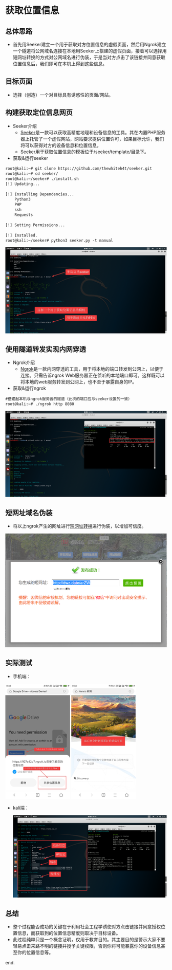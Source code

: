 # 获取位置信息

## 总体思路

- 首先用Seeker建立一个用于获取对方位置信息的虚假页面，然后用Ngrok建立一个隧道将公网域名连接在本地用Seeker上搭建的虚假页面，接着可以选择用短网址转换的方式对公网域名进行伪装，于是当对方点击了该链接并同意获取位置信息后，我们即可在本机上得到这些信息。



## 目标页面

- 选择（创造）一个对目标具有诱惑性的页面/网站。



## 构建获取定位信息网页

- Seeker介绍
  - [Seeker](https://github.com/thewhiteh4t/seeker)是一款可以获取高精度地理和设备信息的工具。其在内置PHP服务器上托管了一个虚假网站，网站要求提供位置许可，如果目标允许，我们将可以获得对方的设备信息和位置信息。
  - Seeker用于获取位置信息的模板位于/seeker/template/目录下。
- 获取&运行seeker

```
root@kali:~# git clone https://github.com/thewhiteh4t/seeker.git
root@kali:~# cd seeker/
root@kali:~/seeker# ./install.sh 
[!] Updating...

[!] Installing Dependencies...
    Python3
    PHP
    ssh
    Requests

[!] Setting Permissions...

[!] Installed.
root@kali:~/seeker# python3 seeker.py -t manual
```

![](./images/AeTpeXwtKt.png)



## 使用隧道转发实现内网穿透

- Ngrok介绍
  - [Ngrok](https://ngrok.com/download)是一款内网穿透的工具，用于将本地的端口转发到公网上，以便于连接。只需告诉ngrok Web服务器正在侦听的本地端口即可。这样既可以将本地的web服务转发到公网上，也不至于暴露自身的IP。
- 获取&运行ngrok

```
#搭建起本机与ngrok服务器的隧道（此次的端口应与seeker设置的一致）
root@kali:~# ./ngrok http 8080
```

![](./images/vmware_la6qQHhMyP.png)



## 短网址域名伪装

- 将以上ngrok产生的网址进行[短网址转换](http://sina.lt/)进行伪装，以增加可信度。

![](./images/chrome_4ybewoUh9h.png)



## 实际测试

- 手机端：

<img src="./images/moMP1L5o5f.png" style="zoom: 35%;" /> <img src="./images/O9V88v4vqh.jpg" style="zoom:35%;" />


- kali端：

  ![](./images/1SBgjXIB6U.png)



## 总结

- 整个过程能否成功的关键在于利用社会工程学诱使对方点击链接并同意授权位置信息，而获取到的位置信息精度则取决于目标设备。
- 此过程纯粹只是一个概念证明，仅用于教育目的。其主要目的是警示大家不要轻易点击来路不明的链接并授予关键权限，否则你将可能暴露你的设备信息甚至你的位置信息等。



end.